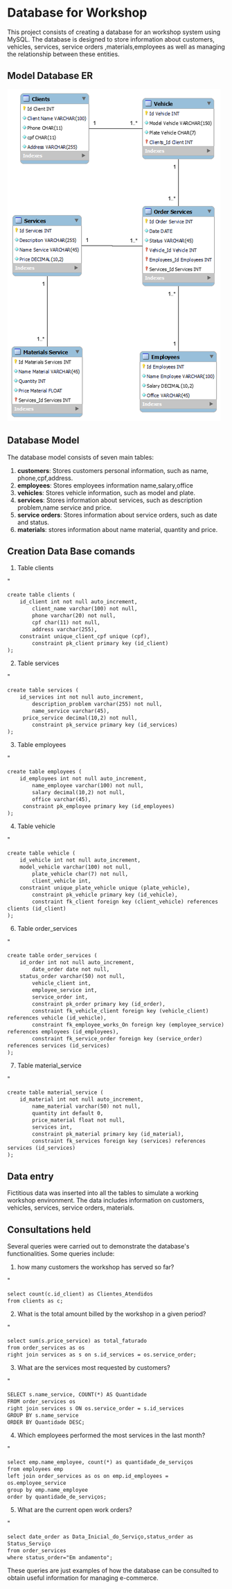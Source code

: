 # Database for Workshop

This project consists of creating a database for an workshop system using MySQL. The database is designed to store information about customers, vehicles, services, service orders
,materials,employees as well as managing the relationship between these entities.

## Model Database ER
<img src="workshop.png" alt="relational database schema">

## Database Model
The database model consists of seven main tables:

1. **customers**: Stores customers personal information, such as name, phone,cpf,address.
2. **employees**: Stores employees information name,salary,office
3. **vehicles**: Stores vehicle information, such as model and plate.
4. **services**: Stores information about services, such as description problem,name service and price.
5. **service orders**: Stores information about service orders, such as date and status.
6. **materials**: stores information about name material, quantity and price.

## Creation Data Base comands

1. Table clients
   
"
	
	create table clients (
		id_client int not null auto_increment,
	    	client_name varchar(100) not null,
	    	phone varchar(20) not null,
	    	cpf char(11) not null,
	    	address varchar(255),
	   	constraint unique_client_cpf unique (cpf),
	    	constraint pk_client primary key (id_client)
	);
 
2. Table services

"

	create table services (
		id_services int not null auto_increment,
	    	description_problem varchar(255) not null,
	    	name_service varchar(45),
	   	 price_service decimal(10,2) not null,
	    	constraint pk_service primary key (id_services)
	);
3. Table employees

"

	create table employees (
		id_employees int not null auto_increment,
	    	name_employee varchar(100) not null,
	    	salary decimal(10,2) not null,
	    	office varchar(45),
	   	 constraint pk_employee primary key (id_employees)
	);
4. Table vehicle

" 

	create table vehicle (
		id_vehicle int not null auto_increment,
	   	model_vehicle varchar(100) not null,
	    	plate_vehicle char(7) not null,
	    	client_vehicle int,
	   	constraint unique_plate_vehicle unique (plate_vehicle),
	    	constraint pk_vehicle primary key (id_vehicle),
	    	constraint fk_client foreign key (client_vehicle) references clients (id_client)
	);
	
6. Table order_services

"

	create table order_services (
		id_order int not null auto_increment,
	    	date_order date not null,
	   	status_order varchar(50) not null,
	    	vehicle_client int,
	    	employee_service int,
	    	service_order int,
	    	constraint pk_order primary key (id_order),
	    	constraint fk_vehicle_client foreign key (vehicle_client) references vehicle (id_vehicle),
	    	constraint fk_employee_works_On foreign key (employee_service) references employees (id_employees),
	    	constraint fk_service_order foreign key (service_order) references services (id_services)
	);	
 
7. Table material_service

"

 	create table material_service (
		id_material int not null auto_increment,
	    	name_material varchar(50) not null,
	    	quantity int default 0,
	    	price_material float not null,
	    	services int,
	    	constraint pk_material primary key (id_material),
	    	constraint fk_services foreign key (services) references services (id_services)
	);
 
## Data entry

Fictitious data was inserted into all the tables to simulate a working workshop environment. The data includes information on customers, vehicles, services, service orders, materials.

## Consultations held

Several queries were carried out to demonstrate the database's functionalities. Some queries include:

1.  how many customers the workshop has served so far?

"	

	select count(c.id_client) as Clientes_Atendidos
 	from clients as c;	
 

2. What is the total amount billed by the workshop in a given period?


"

	select sum(s.price_service) as total_faturado
	from order_services as os
	right join services as s on s.id_services = os.service_order;	


3. What are the services most requested by customers?

"

	SELECT s.name_service, COUNT(*) AS Quantidade
	FROM order_services os
	right join services s ON os.service_order = s.id_services
	GROUP BY s.name_service
	ORDER BY Quantidade DESC;	
 
4. Which employees performed the most services in the last month?

"
	
	select emp.name_employee, count(*) as quantidade_de_serviços
	from employees emp
	left join order_services as os on emp.id_employees = os.employee_service
	group by emp.name_employee
	order by quantidade_de_serviços;
 
5. What are the current open work orders?

"

	select date_order as Data_Inicial_do_Serviço,status_order as Status_Serviço
	from order_services
	where status_order="Em andamento";

These queries are just examples of how the database can be consulted to obtain useful information for managing e-commerce.



